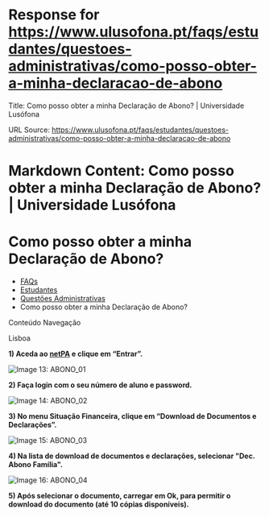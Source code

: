 # Response for https://www.ulusofona.pt/faqs/estudantes/questoes-administrativas/como-posso-obter-a-minha-declaracao-de-abono

Title: Como posso obter a minha Declaração de Abono? | Universidade Lusófona

URL Source: https://www.ulusofona.pt/faqs/estudantes/questoes-administrativas/como-posso-obter-a-minha-declaracao-de-abono

Markdown Content:
Como posso obter a minha Declaração de Abono? | Universidade Lusófona
===============

 

Como posso obter a minha Declaração de Abono?
=============================================

*   [FAQs](https://www.ulusofona.pt/faqs/)
*   [Estudantes](https://www.ulusofona.pt/faqs/estudantes)
*   [Questões Administrativas](https://www.ulusofona.pt/faqs/estudantes/questoes-administrativas)
*   Como posso obter a minha Declaração de Abono?

[](https://www.ulusofona.pt/)

Conteúdo Navegação

Lisboa

**1) Aceda ao [netPA](https://secure.ensinolusofona.pt/ulht/secretaria_virtual/page) e clique em “Entrar”.**

![Image 13: ABONO_01](https://www.ulusofona.pt/media/abono01.png)

**2) Faça login com o seu número de aluno e password.**

![Image 14: ABONO_02](https://www.ulusofona.pt/media/abono02.png)

**3) No menu Situação Financeira, clique em “Download de Documentos e Declarações”.**

![Image 15: ABONO_03](https://www.ulusofona.pt/media/abono03.png)

**4) Na lista de download de documentos e declarações, selecionar "Dec. Abono Família".**

![Image 16: ABONO_04](https://www.ulusofona.pt/media/abono04.png)

**5) Após selecionar o documento, carregar em Ok, para permitir o download do documento (até 10 cópias disponíveis).**
